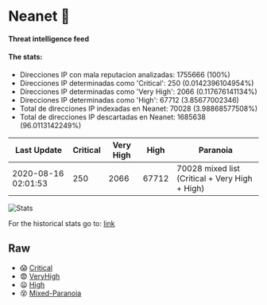 # Neanet :hocho:
#### Threat intelligence feed
#### The stats:

- Direcciones IP con mala reputacion analizadas: 1755666 (100%)
- Direcciones IP determinadas como 'Critical':  250 (0.0142396104954%)
- Direcciones IP determinadas como 'Very High':  2066 (0.117676141134%)
- Direcciones IP determinadas como 'High':  67712 (3.85677002346)
- Total de direcciones IP indexadas en Neanet:  70028 (3.98868577508%)
- Total de direcciones IP descartadas en Neanet:  1685638 (96.0113142249%)

| Last Update | Critical | Very High | High | Paranoia |
| --- | --- | --- | --- | --- |
| 2020-08-16 02:01:53 | 250 | 2066 | 67712 | 70028 mixed list (Critical + Very High + High)|

![Stats](https://docs.google.com/spreadsheets/d/e/2PACX-1vSnaNMIXVabIpDJjufMlzH7poXnshF3mgd8Is1g9ytUEzVsP5my4Trn8f-xkoLLQ38xpL3HtmUexLo6/pubchart?oid=501124687&format=image)

For the historical stats go to: [link](/stats.csv)
## Raw
- :scream: [Critical](https://raw.githubusercontent.com/JavaGarcia/Neanet/master/blacklists/neanet_critical.txt)
- :fearful: [VeryHigh](https://raw.githubusercontent.com/JavaGarcia/Neanet/master/blacklists/neanet_veryHigh.txtt)
- :frowning: [High](https://raw.githubusercontent.com/JavaGarcia/Neanet/master/blacklists/neanet_high.txt)
- :dizzy_face: [Mixed-Paranoia](https://raw.githubusercontent.com/JavaGarcia/Neanet/master/blacklists/neanet_all.txt)




















































































































































































































